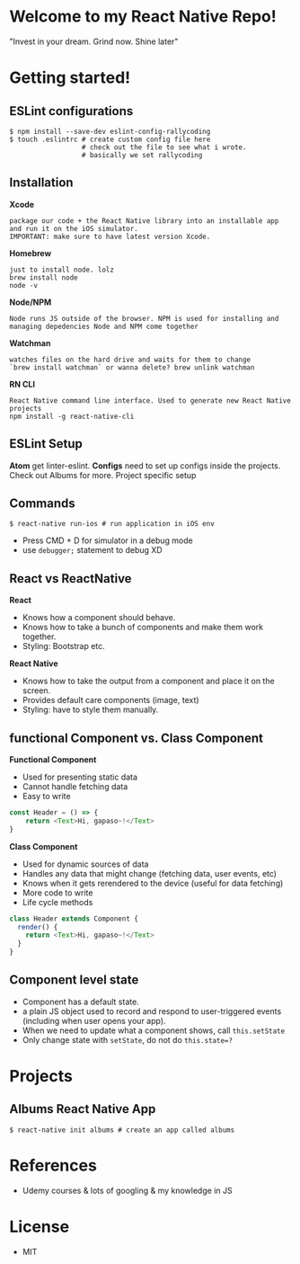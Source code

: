 # Welcome to my React Native Repo!

"Invest in your dream. Grind now. Shine later"

# Getting started!

## ESLint configurations
```
$ npm install --save-dev eslint-config-rallycoding
$ touch .eslintrc # create custom config file here
                  # check out the file to see what i wrote.
                  # basically we set rallycoding

```

## Installation
**Xcode**

	package our code + the React Native library into an installable app and run it on the iOS simulator.
	IMPORTANT: make sure to have latest version Xcode.

**Homebrew**

	just to install node. lolz
	brew install node
	node -v
**Node/NPM**

	Node runs JS outside of the browser. NPM is used for installing and managing depedencies Node and NPM come together
**Watchman**

	watches files on the hard drive and waits for them to change
	`brew install watchman` or wanna delete? brew unlink watchman
**RN CLI**

	React Native command line interface. Used to generate new React Native projects
	npm install -g react-native-cli

## ESLint Setup
**Atom**
	get linter-eslint.
**Configs**
	need to set up configs inside the projects. Check out Albums for more. Project specific setup

## Commands
```
$ react-native run-ios # run application in iOS env
```
* Press CMD + D for simulator in a debug mode
* use `debugger;` statement to debug XD

## React vs ReactNative

**React**
* Knows how a component should behave.
* Knows how to take a bunch of components and make them work together.
* Styling: Bootstrap etc.

**React Native**
* Knows how to take the  output from a component and place it on the screen.
* Provides default care components (image, text)
* Styling: have to style them manually.

## functional Component vs. Class Component

**Functional Component**
* Used for presenting static data
* Cannot handle fetching data
* Easy to write

```js
const Header = () => {
    return <Text>Hi, gapaso~!</Text>
}
```
**Class Component**
* Used for dynamic sources of data
* Handles any data that might change (fetching data, user events, etc)
* Knows when it gets rerendered to the device (useful for data fetching)
* More code to write
* Life cycle methods

```js
class Header extends Component {
  render() {
    return <Text>Hi, gapaso~!</Text>
  }
}
```

## Component level state
* Component has a default state.
* a plain JS object used to record and respond to user-triggered events (including when user opens your app).
* When we need to update what a component shows, call `this.setState`
* Only change state with `setState`, do not do `this.state=?`

# Projects

## Albums React Native App
```
$ react-native init albums # create an app called albums
```



# References
* Udemy courses & lots of googling & my knowledge in JS

# License
* MIT
